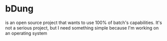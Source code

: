 # bDung
is an open source project that wants to use 100% of batch's capabilities.
It's not a serious project, but I need something simple because I'm working on an operating system
